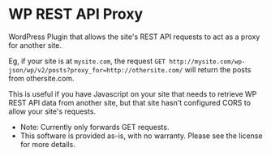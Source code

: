 # WP REST API Proxy

WordPress Plugin that allows the site's REST API requests to act as a proxy for another site.

Eg, if your site is at `mysite.com`, the request `GET http://mysite.com/wp-json/wp/v2/posts?proxy_for=http://othersite.com/` will return the posts from othersite.com.

This is useful if you have Javascript on your site that needs to retrieve WP REST API data from another site, but that site hasn't configured CORS to allow your site's requests.

* Note: Currently only forwards GET requests.
* This software is provided as-is, with no warranty. Please see the license for more details.

